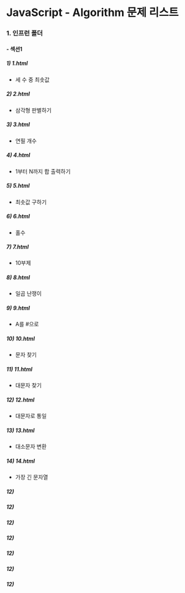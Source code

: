 #  JavaScript - Algorithm 문제 리스트



### 1. 인프런 폴더

#### - 섹션1

#####  1)  1.html

- 세 수 중 최솟값

##### 2)  2.html

- 삼각형 판별하기

##### 3)  3.html

- 연필 개수

##### 4)  4.html

- 1부터 N까지 합 출력하기

##### 5)  5.html

- 최솟값 구하기

##### 6) 6.html

- 홀수

##### 7) 7.html

- 10부제

##### 8) 8.html

- 일곱 난쟁이

##### 9) 9.html

- A를 #으로

##### 10) 10.html

- 문자 찾기

##### 11) 11.html

- 대문자 찾기

##### 12) 12.html

- 대문자로 통일

##### 13) 13.html

- 대소문자 변환

##### 14) 14.html

- 가장 긴 문자열

##### 12)

##### 12)

##### 12)

##### 12)

##### 12)

##### 12)

##### 12)

